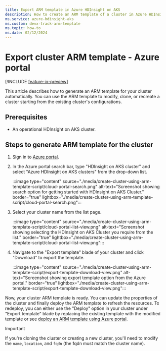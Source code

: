 ```yaml
---
title: Export ARM template in Azure HDInsight on AKS
description: How to create an ARM template of a cluster in Azure HDInsight on AKS
ms.service: azure-hdinsight-aks
ms.custom: devx-track-arm-template
ms.topic: how-to 
ms.date: 02/12/2024
---
```


# Export cluster ARM template - Azure portal

[!INCLUDE [feature-in-preview](includes/feature-in-preview.md)]

This article describes how to generate an ARM template for your cluster automatically. You can use the ARM template to modify, clone, or recreate a cluster starting from the existing cluster's configurations.

## Prerequisites

* An operational HDInsight on AKS cluster.
     
## Steps to generate ARM template for the cluster

1. Sign in to [Azure portal](https://portal.azure.com).

1. In the Azure portal search bar, type "HDInsight on AKS cluster" and select "Azure HDInsight on AKS clusters" from the drop-down list.
  
   :::image type="content" source="./media/create-cluster-using-arm-template-script/cloud-portal-search.png" alt-text="Screenshot showing search option for getting started with HDInsight on AKS Cluster." border="true" lightbox="./media/create-cluster-using-arm-template-script/cloud-portal-search.png":::
  
1. Select your cluster name from the list page.
  
   :::image type="content" source="./media/create-cluster-using-arm-template-script/cloud-portal-list-view.png" alt-text="Screenshot showing selecting the HDInsight on AKS Cluster you require from the list." border="true" lightbox="./media/create-cluster-using-arm-template-script/cloud-portal-list-view.png":::
  
1. Navigate to the "Export template" blade of your cluster and click "Download" to export the template.
  
   :::image type="content" source="./media/create-cluster-using-arm-template-script/export-template-download-view.png" alt-text="Screenshot showing export template option from the Azure portal." border="true" lightbox="./media/create-cluster-using-arm-template-script/export-template-download-view.png":::
  
Now, your cluster ARM template is ready. You can update the properties of the cluster and finally deploy the ARM template to refresh the resources. To redeploy, you can either use the "Deploy" option in your cluster under "Export template" blade by replacing the existing template with the modified template or see [deploy an ARM template using Azure portal](/azure/azure-resource-manager/templates/deploy-portal#deploy-resources-from-custom-template).

> [!IMPORTANT]
> If you're cloning the cluster or creating a new cluster, you'll need to modify the `name`, `location`, and `fqdn` (the fqdn must match the cluster name).
